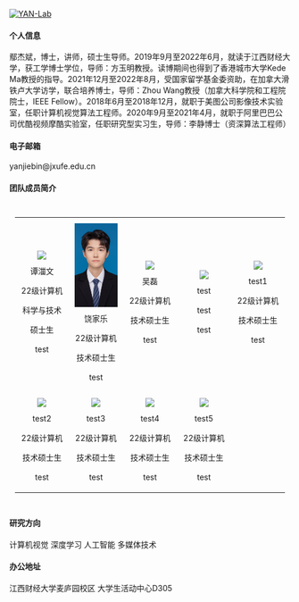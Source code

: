 [![YAN-Lab](https://img.shields.io/badge/jxufeai-github-blue?logo=github)](https://github.com/jxufeai)

#### 个人信息
鄢杰斌，博士，讲师，硕士生导师。2019年9月至2022年6月，就读于江西财经大学，获工学博士学位，导师：方玉明教授。读博期间也得到了香港城市大学Kede Ma教授的指导。2021年12月至2022年8月，受国家留学基金委资助，在加拿大滑铁卢大学访学，联合培养博士，导师：Zhou Wang教授（加拿大科学院和工程院院士，IEEE Fellow）。2018年6月至2018年12月，就职于美图公司影像技术实验室，任职计算机视觉算法工程师。2020年9月至2021年4月，就职于阿里巴巴公司优酷视频摩酷实验室，任职研究型实习生，导师：李静博士（资深算法工程师）

#### 电子邮箱
yanjiebin\@jxufe.edu.cn

#### 团队成员简介

<div style="overflow-x:auto; padding: 10px;">
<table style="width: 100%; table-layout: auto; border-spacing: 15px;">
  <!-- 第一行 -->
  <tr>
    <td style="text-align:center; padding: 10px; width: 20%;"><img src="https://raw.githubusercontent.com/JXUFEAI/JXUFEAI.github.io/main/images/TZW.jpg" height="150" style="object-fit:cover; width:auto;"><br>
    <span style="line-height: 2.5; font-size: 14px;">谭湽文 <br> 22级计算机科学与技术硕士生 <br> test</span></td>
    <td style="text-align:center; padding: 10px; width: 20%;"><img src="https://raw.githubusercontent.com/JXUFEAI/JXUFEAI.github.io/main/images/RJL.png" height="150" style="object-fit:cover; width:auto;"><br>
    <span style="line-height: 2.5; font-size: 14px;">饶家乐 <br> 22级计算机技术硕士生 <br> test</span></td>
    <td style="text-align:center; padding: 10px; width: 20%;"><img src="https://raw.githubusercontent.com/JXUFEAI/JXUFEAI.github.io/main/images/Neel.png" height="150" style="object-fit:cover; width:auto;"><br>
    <span style="line-height: 2.5; font-size: 14px;">吴磊 <br> 22级计算机技术硕士生 <br> test</span></td>
    <td style="text-align:center; padding: 10px; width: 20%;"><img src="https://raw.githubusercontent.com/JXUFEAI/JXUFEAI.github.io/main/images/Hezhen.jpg" height="150" style="object-fit:cover; width:auto;"><br>
    <span style="line-height: 2.5; font-size: 14px;">test <br> test <br> test</span></td>
    <td style="text-align:center; padding: 10px; width: 20%;"><img src="https://raw.githubusercontent.com/JXUFEAI/JXUFEAI.github.io/main/images/test.jpg" height="150" style="object-fit:cover; width:auto;"><br>
    <span style="line-height: 2.5; font-size: 14px;">test1 <br> 22级计算机技术硕士生 <br> test</span></td>
  </tr>
  <!-- 第二行 -->
  <tr>
    <td style="text-align:center; padding: 10px; width: 20%;"><img src="https://raw.githubusercontent.com/JXUFEAI/JXUFEAI.github.io/main/images/test.jpg" height="150" style="object-fit:cover; width:auto;"><br>
    <span style="line-height: 2.5; font-size: 14px;">test2 <br> 22级计算机技术硕士生 <br> test</span></td>
    <td style="text-align:center; padding: 10px; width: 20%;"><img src="https://raw.githubusercontent.com/JXUFEAI/JXUFEAI.github.io/main/images/test.jpg" height="150" style="object-fit:cover; width:auto;"><br>
    <span style="line-height: 2.5; font-size: 14px;">test3 <br> 22级计算机技术硕士生 <br> test</span></td>
    <td style="text-align:center; padding: 10px; width: 20%;"><img src="https://raw.githubusercontent.com/JXUFEAI/JXUFEAI.github.io/main/images/test.jpg" height="150" style="object-fit:cover; width:auto;"><br>
    <span style="line-height: 2.5; font-size: 14px;">test4 <br> 22级计算机技术硕士生 <br> test</span></td>
    <td style="text-align:center; padding: 10px; width: 20%;"><img src="https://raw.githubusercontent.com/JXUFEAI/JXUFEAI.github.io/main/images/test.jpg" height="150" style="object-fit:cover; width:auto;"><br>
    <span style="line-height: 2.5; font-size: 14px;">test5 <br> 22级计算机技术硕士生 <br> test</span></td>
    <td></td> <!-- 空白单元格，用于保持布局 -->
  </tr>
</table>
</div>

#### 研究方向
计算机视觉 深度学习 人工智能 多媒体技术

#### 办公地址
江西财经大学麦庐园校区 大学生活动中心D305
